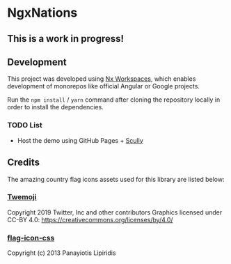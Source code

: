 # NgxNations

This is a work in progress!
---------------------------

## Development

This project was developed using [Nx Workspaces](https://nx.dev/angular), which enables development of monorepos like official Angular or Google projects.

Run the `npm install` / `yarn` command after cloning the repository locally in order to install the dependencies.

### TODO List

- Host the demo using GitHub Pages + [Scully](https://scully.io/)

## Credits

The amazing country flag icons assets used for this library are listed below:

### [Twemoji](https://twemoji.twitter.com/)

Copyright 2019 Twitter, Inc and other contributors
Graphics licensed under CC-BY 4.0: https://creativecommons.org/licenses/by/4.0/

### [flag-icon-css](https://github.com/lipis/flag-icon-css)

Copyright (c) 2013 Panayiotis Lipiridis
